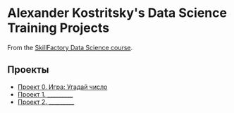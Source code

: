 # Alexander Kostritsky's Data Science Training Projects

From the [SkillFactory Data Science course](https://skill.factory.ru/data-scientist).

## Проекты

* [Проект 0. Игра: Угадай число](https://github.com/kostritsky/sf_data_science/tree/main/project_0)
* [Проект 1. _________](____)
* [Проект 2. _________](____)